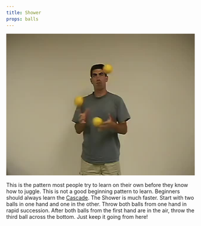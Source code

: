 ```yaml
---
title: Shower
props: balls
---
```


![Shower](/site/videos/poster/shower.jpg)

This is the pattern most people try to learn on their own before they know how to juggle. This is not a good beginning pattern to learn. Beginners should always learn the [Cascade](/site/en/cascade/README.md). The Shower is much faster. Start with two balls in one hand and one in the other. Throw both balls from one hand in rapid succession. After both balls from the first hand are in the air, throw the third ball across the bottom. Just keep it going from here!

